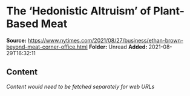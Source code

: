 # The ‘Hedonistic Altruism’ of Plant-Based Meat

**Source:** https://www.nytimes.com/2021/08/27/business/ethan-brown-beyond-meat-corner-office.html
**Folder:** Unread
**Added:** 2021-08-29T16:32:11




## Content
*Content would need to be fetched separately for web URLs*
